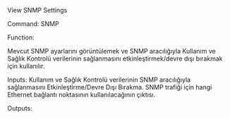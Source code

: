
View SNMP Settings

Command:
SNMP

Function:

Mevcut SNMP ayarlarını görüntülemek ve SNMP aracılığıyla Kullanım ve Sağlık Kontrolü verilerinin sağlanmasını etkinleştirmek/devre dışı bırakmak için kullanılır.

Inputs: 
Kullanım ve Sağlık Kontrolü verilerinin SNMP aracılığıyla sağlanmasını Etkinleştirme/Devre Dışı Bırakma.
SNMP trafiği için hangi Ethernet bağlantı noktasının kullanılacağının çıktısı.

Outputs:
